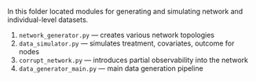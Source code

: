 In this folder located modules for generating and simulating network and individual-level datasets.

1. ``network_generator.py`` — creates various network topologies
2. ``data_simulator.py`` — simulates treatment, covariates, outcome for nodes 
3.  ``corrupt_network.py`` — introduces partial observability into the network
4. ``data_generator_main.py`` — main data generation pipeline
